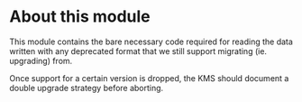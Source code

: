 # About this module

This  module contains the bare necessary code required for reading the data written with any deprecated format that we still support migrating (ie. upgrading) from.

Once support for a certain version is dropped, the KMS should document a double upgrade strategy before aborting.
